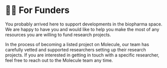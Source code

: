 # 👨💼 For Funders

You probably arrived here to support developments in the biopharma space. We are happy to have you and would like to help you make the most of any resources you are willing to fund research projects.&#x20;

In the process of becoming a listed project on Molecule, our team has carefully vetted and supported researchers setting up their research projects. If you are interested in getting in touch with a specific researcher, feel free to reach out to the Molecule team any time.
